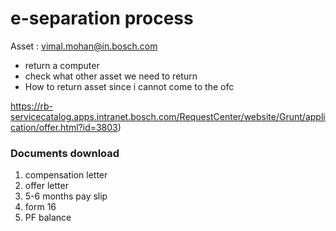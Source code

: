 # e-separation process

Asset : vimal.mohan@in.bosch.com
- return a computer 
- check what other asset we need to return
- How to return asset since i cannot come to the ofc  

https://rb-servicecatalog.apps.intranet.bosch.com/RequestCenter/website/Grunt/application/offer.html?id=3803)


### Documents download
1. compensation letter
2. offer letter
3. 5-6 months pay slip
4. form 16
5. PF balance 